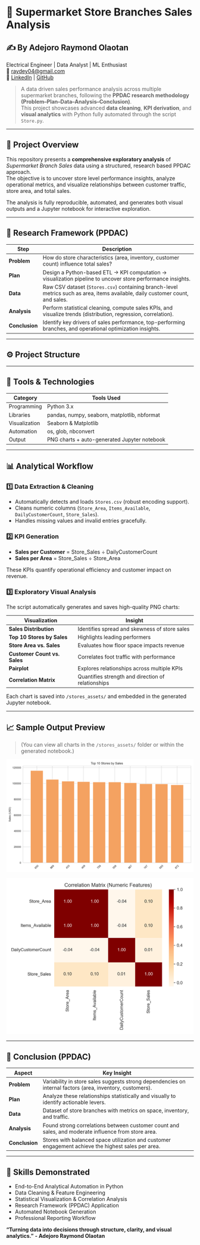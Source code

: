 # 🏪 Supermarket Store Branches Sales Analysis
## ✍️ By Adejoro Raymond Olaotan  
Electrical Engineer | Data Analyst | ML Enthusiast  
📧 [raydey04@gmail.com](mailto:raydey04@gmail.com)  
🔗 [LinkedIn](https://www.linkedin.com/in/enerlytic-ray) | [GitHub](https://github.com/Enerlytic-Ray)

> A data driven sales performance analysis across multiple supermarket branches, following the **PPDAC research methodology (Problem–Plan–Data–Analysis–Conclusion)**.  
> This project showcases advanced **data cleaning**, **KPI derivation**, and **visual analytics** with Python fully automated through the script `Store.py`.

---

## 📘 Project Overview
This repository presents a **comprehensive exploratory analysis** of *Supermarket Branch Sales* data using a structured, research based PPDAC approach.  
The objective is to uncover store level performance insights, analyze operational metrics, and visualize relationships between customer traffic, store area, and total sales.

The analysis is fully reproducible, automated, and generates both visual outputs and a Jupyter notebook for interactive exploration.

---

## 🎯 Research Framework (PPDAC)

| Step | Description |
|------|--------------|
| **Problem** | How do store characteristics (area, inventory, customer count) influence total sales? |
| **Plan** | Design a Python-based ETL → KPI computation → visualization pipeline to uncover store performance insights. |
| **Data** | Raw CSV dataset (`Stores.csv`) containing branch-level metrics such as area, items available, daily customer count, and sales. |
| **Analysis** | Perform statistical cleaning, compute sales KPIs, and visualize trends (distribution, regression, correlation). |
| **Conclusion** | Identify key drivers of sales performance, top-performing branches, and operational optimization insights. |

---

## ⚙️ Project Structure

---

## 🧰 Tools & Technologies

| Category | Tools Used |
|-----------|-------------|
| Programming | Python 3.x |
| Libraries | pandas, numpy, seaborn, matplotlib, nbformat |
| Visualization | Seaborn & Matplotlib |
| Automation | os, glob, nbconvert |
| Output | PNG charts + auto-generated Jupyter notebook |

---

## 📊 Analytical Workflow

### 1️⃣ Data Extraction & Cleaning
- Automatically detects and loads `Stores.csv` (robust encoding support).
- Cleans numeric columns (`Store_Area`, `Items_Available`, `DailyCustomerCount`, `Store_Sales`).
- Handles missing values and invalid entries gracefully.

### 2️⃣ KPI Generation
- **Sales per Customer** = Store_Sales ÷ DailyCustomerCount  
- **Sales per Area** = Store_Sales ÷ Store_Area  

These KPIs quantify operational efficiency and customer impact on revenue.

### 3️⃣ Exploratory Visual Analysis
The script automatically generates and saves high-quality PNG charts:

| Visualization | Insight |
|----------------|----------|
| **Sales Distribution** | Identifies spread and skewness of store sales |
| **Top 10 Stores by Sales** | Highlights leading performers |
| **Store Area vs. Sales** | Evaluates how floor space impacts revenue |
| **Customer Count vs. Sales** | Correlates foot traffic with performance |
| **Pairplot** | Explores relationships across multiple KPIs |
| **Correlation Matrix** | Quantifies strength and direction of relationships |

Each chart is saved into `/stores_assets/` and embedded in the generated Jupyter notebook.

---

## 📈 Sample Output Preview
> (You can view all charts in the `/stores_assets/` folder or within the generated notebook.)

![Top 10 Stores by Sales](top10_stores.png)

![Correlation Matrix](correlation_matrix.png)

---

## 🧮 Conclusion (PPDAC)

| Aspect | Key Insight |
|--------|--------------|
| **Problem** | Variability in store sales suggests strong dependencies on internal factors (area, inventory, customers). |
| **Plan** | Analyze these relationships statistically and visually to identify actionable levers. |
| **Data** | Dataset of store branches with metrics on space, inventory, and traffic. |
| **Analysis** | Found strong correlations between customer count and sales, and moderate influence from store area. |
| **Conclusion** | Stores with balanced space utilization and customer engagement achieve the highest sales per area. |

---

## 🧠 Skills Demonstrated
- End-to-End Analytical Automation in Python  
- Data Cleaning & Feature Engineering  
- Statistical Visualization & Correlation Analysis  
- Research Framework (PPDAC) Application  
- Automated Notebook Generation  
- Professional Reporting Workflow  

**“Turning data into decisions through structure, clarity, and visual analytics.”**
**- Adejoro Raymond Olaotan**
